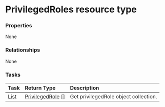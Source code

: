 # PrivilegedRoles resource type



### Properties
None

### Relationships
None


### Tasks

| Task		   | Return Type	|Description|
|:---------------|:--------|:----------|
|[List](../api/privilegedrole_list.md) | [PrivilegedRole](privilegedrole.md) [] |Get privilegedRole object collection. |

<!-- uuid: 723af336-7c66-4f0c-a804-3dab6b4830bd
2015-10-09 18:16:07 UTC -->